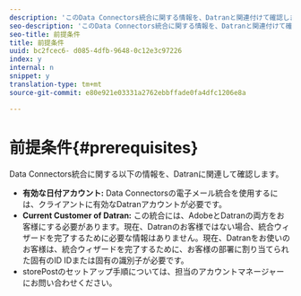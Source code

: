 ```yaml
---
description: 'このData Connectors統合に関する情報を、Datranと関連付けて確認します '
seo-description: 'このData Connectors統合に関する情報を、Datranと関連付けて確認します '
seo-title: 前提条件
title: 前提条件
uuid: bc2fcec6- d085-4dfb-9648-0c12e3c97226
index: y
internal: n
snippet: y
translation-type: tm+mt
source-git-commit: e80e921e03331a2762ebbffade0fa4dfc1206e8a

---
```



# 前提条件{#prerequisites}

Data Connectors統合に関する以下の情報を、Datranに関連して確認します。

* **有効な日付アカウント:** Data Connectorsの電子メール統合を使用するには、クライアントに有効なDatranアカウントが必要です。
* **Current Customer of Datran:** この統合には、AdobeとDatranの両方をお客様にする必要があります。現在、Datranのお客様ではない場合、統合ウィザードを完了するために必要な情報はありません。現在、Datranをお使いのお客様は、統合ウィザードを完了するために、お客様の部署に割り当てられた固有のID IDまたは固有の識別子が必要です。
* storePostのセットアップ手順については、担当のアカウントマネージャーにお問い合わせください。

